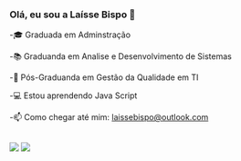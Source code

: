 ### Olá, eu sou a Laísse Bispo 🌼


-🎓 Graduada em Adminstração

-📚 Graduanda em Analise e Desenvolvimento de Sistemas

-📑 Pós-Graduanda em Gestão da Qualidade em TI

-💻 Estou aprendendo Java Script

-📫 Como chegar até mim: laissebispo@outlook.com


##
  
<img src="https://img.shields.io/badge/JavaScript-323330?style=for-the-badge&logo=javascript&logoColor=F7DF1E" target="_blank"></a>
<img src="https://img.shields.io/badge/Ruby-CC342D?style=for-the-badge&logo=ruby&logoColor=white" target="_blank"></a>


